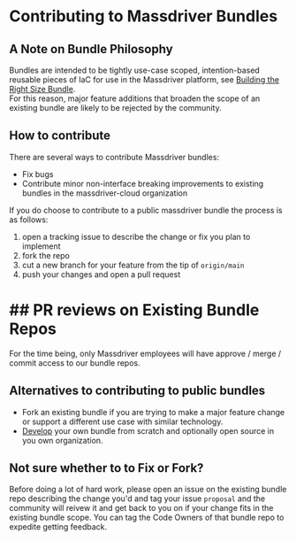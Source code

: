 # Contributing to Massdriver Bundles

## A Note on Bundle Philosophy
Bundles are intended to be tightly use-case scoped, intention-based reusable pieces of IaC
for use in the Massdriver platform, see [Building the Right Size Bundle](https://docs.massdriver.cloud/bundles/development#building-the-right-sized-bundle).  
For this reason, major feature additions that broaden the scope of an existing bundle are likely to be rejected by the community.


## How to contribute
There are several ways to contribute Massdriver bundles:
- Fix bugs 
- Contribute minor non-interface breaking improvements to existing bundles in the massdriver-cloud organization

If you do choose to contribute to a public massdriver bundle the process is as follows:
1. open a tracking issue to describe the change or fix you plan to implement
2. fork the repo
3. cut a new branch for your feature from the tip of `origin/main`
4. push your changes and open a pull request

# ## PR reviews on Existing Bundle Repos
For the time being, only Massdriver employees will have approve / merge / commit access to our bundle repos.

## Alternatives to contributing to public bundles
- Fork an existing bundle if you are trying to make a major feature change or support a different use case with similar technology.
- [Develop](https://docs.massdriver.cloud/bundles/development) your own bundle from scratch and optionally open source in you own organization.

## Not sure whether to to Fix or Fork?
Before doing a lot of hard work, please open an issue on the existing bundle repo describing the change you'd
and tag your issue `proposal` and the community will reivew it and get back to you on if your change fits in 
the existing bundle scope. You can tag the Code Owners of that bundle repo to expedite getting feedback. 


